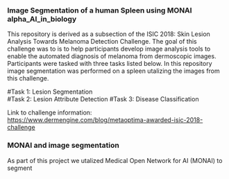 ### Image Segmentation of a human Spleen using MONAI alpha_AI_in_biology

This repository is derived as a subsection of the ISIC 2018: Skin Lesion Analysis Towards Melanoma Detection Challenge. The goal of this challenge was to  is to help participants develop image analysis tools to enable the automated diagnosis of melanoma from dermoscopic images. Participants were tasked with three tasks listed below. In this repository image segmentation was performed on a spleen utalizing the images from this challenge.

#Task 1: Lesion Segmentation	
#Task 2: Lesion Attribute Detection	
#Task 3: Disease Classification

Link to challenge information: https://www.dermengine.com/blog/metaoptima-awarded-isic-2018-challenge

### MONAI and image segmentation
As part of this project we utalized Medical Open Network for AI (MONAI) to segment  
